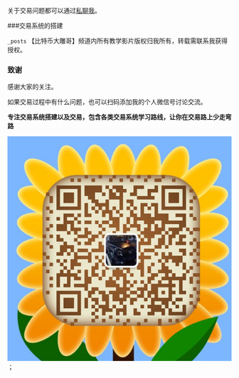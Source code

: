 关于交易问题都可以通过[私聊我](https://discord.gg/Sdr33MPeAa)。

###交易系统的搭建

`_posts` 【比特币大雕哥】频道内所有教学影片版权归我所有，转载需联系我获得授权。

### 致谢

感谢大家的关注。

如果交易过程中有什么问题，也可以扫码添加我的个人微信号讨论交流。

**专注交易系统搭建以及交易，包含各类交易系统学习路线，让你在交易路上少走弯路**

![微信二维码](https://github.com/505225264/505225264.github.io/blob/master/QQ%E5%9B%BE%E7%89%8720220719194421.jpg)；

